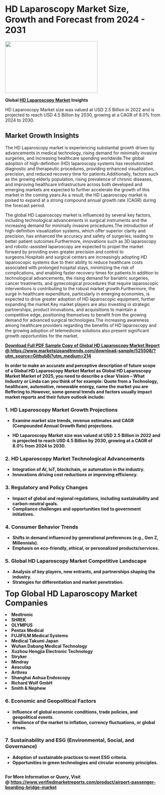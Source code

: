 <H1>HD Laparoscopy Market Size, Growth and Forecast from 2024 - 2031</H1><img class="aligncenter size-medium wp-image-584254" src="https://thirdeyenews.in/wp-content/uploads/2024/09/Global-Market-Research-300x168.jpeg" alt="" width="300" height="168" /><p><strong>Global&nbsp;<a href="https://www.marketsizeandtrends.com/download-sample/525508/?utm_source=Github8j?utm_medium=214">HD Laparoscopy Market</a> Insights</strong></p><p>HD Laparoscopy Market size was valued at USD 2.5 Billion in 2022 and is projected to reach USD 4.5 Billion by 2030, growing at a CAGR of 8.0% from 2024 to 2030.</p><p><h2>Market Growth Insights</h2> <p>The HD Laparoscopy market is experiencing substantial growth driven by advancements in medical technology, rising demand for minimally invasive surgeries, and increasing healthcare spending worldwide.The global adoption of high-definition (HD) laparoscopy systems has revolutionized diagnostic and therapeutic procedures, providing enhanced visualization, precision, and reduced recovery time for patients.Additionally, factors such as the growing elderly population, rising prevalence of chronic diseases, and improving healthcare infrastructure across both developed and emerging markets are expected to further accelerate the growth of this market in the coming years.As a result, the HD Laparoscopy market is poised to expand at a strong compound annual growth rate (CAGR) during the forecast period.</p> <p><strong><a href="#"></a></strong></p> <p>The global HD Laparoscopy market is influenced by several key factors, including technological advancements in surgical instruments and the increasing demand for minimally invasive procedures.The introduction of high-definition visualization systems, which offer superior clarity and precision, has enhanced the accuracy and safety of surgeries, leading to better patient outcomes.Furthermore, innovations such as 3D laparoscopy and robotic-assisted laparoscopy are expected to propel the market forward by providing even greater precision and control to surgeons.Hospitals and surgical centers are increasingly adopting HD laparoscopic systems due to their ability to reduce healthcare costs associated with prolonged hospital stays, minimizing the risk of complications, and enabling faster recovery times for patients.In addition to technological advancements, the rising demand for bariatric surgeries, cancer treatments, and gynecological procedures that require laparoscopic interventions is contributing to the robust market growth.Furthermore, the surge in healthcare expenditure, particularly in emerging economies, is expected to drive greater adoption of HD laparoscopic equipment, further expanding the market.Key market players are also investing in strategic partnerships, product innovations, and acquisitions to maintain a competitive edge, positioning themselves to benefit from the growing demand for advanced surgical technologies.The increasing awareness among healthcare providers regarding the benefits of HD laparoscopy and the growing adoption of telemedicine solutions also present significant growth opportunities for the market.<p><strong><a href="#"></p><p><span class=""><strong>Download Full PDF Sample Copy of Global HD Laparoscopy Market Report</strong> @ <a href="https://www.marketsizeandtrends.com/download-sample/525508/?utm_source=Github8j?utm_medium=214" target="_blank">https://www.marketsizeandtrends.com/download-sample/525508/?utm_source=Github8j?utm_medium=214</a></span></p><p>In order to make an accurate and perceptive description of future scope of a Global&nbsp;HD Laparoscopy Market Market as Global&nbsp;HD Laparoscopy Market Market of 2025, you need to describe a clear Vision &ndash; What Industry or Linda can you think of for example: Quote from a Technology, healthcare, automotive, renewable energy, name the market you are Reffering to.However, some general trends and factors usually impact market reports and their future outlook include:</p><h3>1.&nbsp;<strong>HD Laparoscopy Market Growth Projections</strong></h3><ul><li>Examine market size trends, revenue estimates and CAGR (Compounded Annual Growth Rate) projections.</li><li><p>HD Laparoscopy Market size was valued at USD 2.5 Billion in 2022 and is projected to reach USD 4.5 Billion by 2030, growing at a CAGR of 8.0% from 2024 to 2030.</p></li></ul><h3>2.&nbsp;<strong>HD Laparoscopy Market Technological Advancements</strong></h3><ul><li>Integration of AI, IoT, blockchain, or automation in the industry.</li><li>Innovations driving cost reductions or improving efficiency.</li></ul><h3>3.&nbsp;<strong>Regulatory and Policy Changes</strong></h3><ul><li>Impact of global and regional regulations, including sustainability and carbon-neutral goals.</li><li>Compliance challenges and opportunities tied to government initiatives.</li></ul><h3>4.&nbsp;<strong>Consumer Behavior Trends</strong></h3><ul><li>Shifts in demand influenced by generational preferences (e.g., Gen Z, Millennials).</li><li>Emphasis on eco-friendly, ethical, or personalized products/services.</li></ul><h3>5.&nbsp;<strong>Global HD Laparoscopy Market Competitive Landscape</strong></h3><ul><li>Analysis of key players, new entrants, and partnerships shaping the industry.</li><li>Strategies for differentiation and market penetration.</li></ul><p data-pm-slice="1 1 []"><span style="color: inherit; font-family: inherit; font-size: 25px;">Top Global HD Laparoscopy Market Companies</span></p><div class="" data-test-id=""><p><li>Medtronic</li><li> SHREK</li><li> OLYMPUS</li><li> Pentax Medical</li><li> FUJIFILM Medical Systems</li><li> Medical Takumi Japan</li><li> Wuhan Dabang Medical Technology</li><li> Xuzhou Hengjia Electronic Technology</li><li> Stryker</li><li> Mindray</li><li> Aesculap</li><li> Arthrex</li><li> Shanghai Aohua Endoscopy</li><li> Richard Wolf GmbH</li><li> Smith & Nephew</li></p></div><h3>6.&nbsp;<strong>Economic and Geopolitical Factors</strong></h3><ul><li>Influence of global economic conditions, trade policies, and geopolitical events.</li><li>Resilience of the market to inflation, currency fluctuations, or global crises.</li></ul><h3>7.&nbsp;<strong>Sustainability and ESG (Environmental, Social, and Governance)</strong></h3><ul><li>Adoption of sustainable practices to meet ESG criteria.</li><li>Opportunities in green technologies and circular economy principles.</li></ul><h2><strong style="font-size: 14px;">For More Information or Query, Visit @&nbsp;</strong><a style="background-color: #ffffff; font-size: 14px;" href="https://www.marketsizeandtrends.com/report/hd-laparoscopy-market/" target="_blank">https://www.verifiedmarketreports.com/product/airport-passenger-boarding-bridge-market</a></h2>